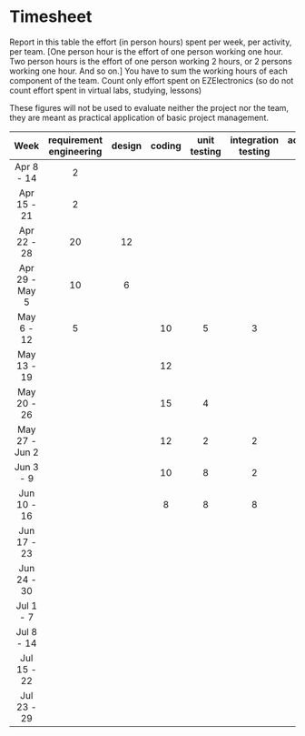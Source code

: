 # Timesheet

Report in this table the effort (in person hours) spent per week, per activity, per team.
[One person hour is the effort of one person working one hour.
Two person hours is the effort of one person working 2 hours, or 2 persons working one hour. And so on.]
You have to sum the working hours of each component of the team.
Count only effort spent on EZElectronics (so do not count effort spent in virtual labs, studying, lessons)

These figures will not be used to evaluate neither the project nor the team, they are meant as practical application of basic project management.

|      Week      | requirement engineering | design | coding | unit testing | integration testing | acceptance testing | management | git maven |
| :------------: | :---------------------: | :----: | :----: | :----------: | :-----------------: | :----------------: | :--------: | :-------: |
|   Apr 8 - 14   |           2             |        |        |              |                     |                    |            |           |
|  Apr 15 - 21   |           2             |        |        |              |                     |                    |            |           |
|  Apr 22 - 28   |           20            |   12   |        |              |                     |                    |  4         |           |
| Apr 29 - May 5 |           10            |   6    |        |              |                     |                    |  2         |           |
|   May 6 - 12   |           5             |        |  10    |    5         |         3           |                    |  2         |           |
|  May 13 - 19   |                         |        |  12    |              |                     |                    |  2         |           |
|  May 20 - 26   |                         |        |  15    |    4         |                     |                    |            |           |
| May 27 - Jun 2 |                         |        |  12    |    2         |         2           |                    |            |           |
|   Jun 3 - 9    |                         |        |  10    |    8         |         2           |                    |            |           |
|  Jun 10 - 16   |                         |        |  8     |    8         |         8           |                    |            |           |
|  Jun 17 - 23   |                         |        |        |              |                     |                    |            |           |
|  Jun 24 - 30   |                         |        |        |              |                     |                    |            |           |
|   Jul 1 - 7    |                         |        |        |              |                     |                    |            |           |
|   Jul 8 - 14   |                         |        |        |              |                     |                    |            |           |
|  Jul 15 - 22   |                         |        |        |              |                     |                    |            |           |
|  Jul 23 - 29   |                         |        |        |              |                     |                    |            |           |
